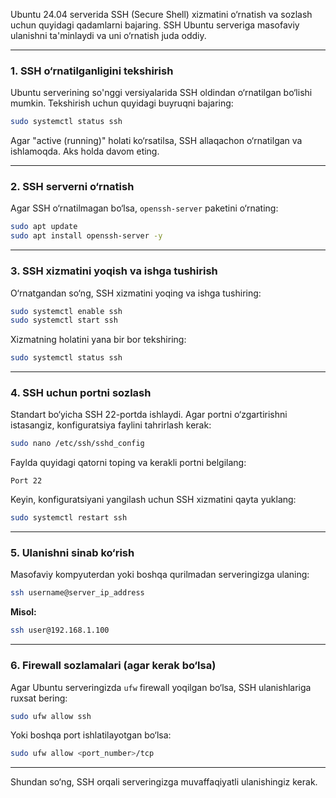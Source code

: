 Ubuntu 24.04 serverida SSH (Secure Shell) xizmatini o‘rnatish va sozlash uchun quyidagi qadamlarni bajaring. SSH Ubuntu serveriga masofaviy ulanishni ta'minlaydi va uni o‘rnatish juda oddiy.

---

### 1. **SSH o‘rnatilganligini tekshirish**
Ubuntu serverining so'nggi versiyalarida SSH oldindan o‘rnatilgan bo‘lishi mumkin. Tekshirish uchun quyidagi buyruqni bajaring:

```bash
sudo systemctl status ssh
```

Agar "active (running)" holati ko‘rsatilsa, SSH allaqachon o‘rnatilgan va ishlamoqda. Aks holda davom eting.

---

### 2. **SSH serverni o‘rnatish**
Agar SSH o‘rnatilmagan bo‘lsa, `openssh-server` paketini o‘rnating:

```bash
sudo apt update
sudo apt install openssh-server -y
```

---

### 3. **SSH xizmatini yoqish va ishga tushirish**
O‘rnatgandan so‘ng, SSH xizmatini yoqing va ishga tushiring:

```bash
sudo systemctl enable ssh
sudo systemctl start ssh
```

Xizmatning holatini yana bir bor tekshiring:

```bash
sudo systemctl status ssh
```

---

### 4. **SSH uchun portni sozlash**
Standart bo‘yicha SSH 22-portda ishlaydi. Agar portni o‘zgartirishni istasangiz, konfiguratsiya faylini tahrirlash kerak:

```bash
sudo nano /etc/ssh/sshd_config
```

Faylda quyidagi qatorni toping va kerakli portni belgilang:

```
Port 22
```

Keyin, konfiguratsiyani yangilash uchun SSH xizmatini qayta yuklang:

```bash
sudo systemctl restart ssh
```

---

### 5. **Ulanishni sinab ko‘rish**
Masofaviy kompyuterdan yoki boshqa qurilmadan serveringizga ulaning:

```bash
ssh username@server_ip_address
```

**Misol:**

```bash
ssh user@192.168.1.100
```

---

### 6. **Firewall sozlamalari (agar kerak bo‘lsa)**
Agar Ubuntu serveringizda `ufw` firewall yoqilgan bo‘lsa, SSH ulanishlariga ruxsat bering:

```bash
sudo ufw allow ssh
```

Yoki boshqa port ishlatilayotgan bo‘lsa:

```bash
sudo ufw allow <port_number>/tcp
```

---

Shundan so‘ng, SSH orqali serveringizga muvaffaqiyatli ulanishingiz kerak. 
